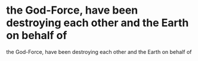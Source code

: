 # the God-Force, have been destroying each other and the Earth on behalf of

the God-Force, have been destroying each other and the Earth on behalf of